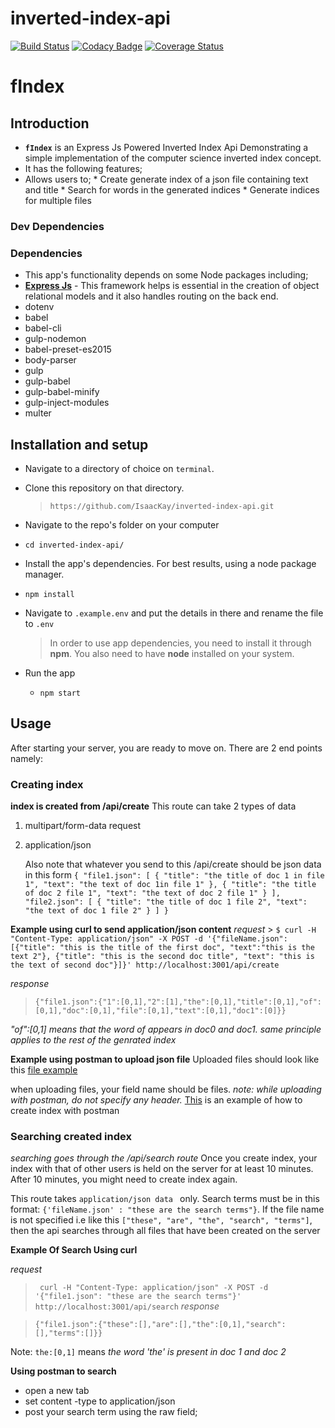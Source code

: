 # inverted-index-api
[![Build Status](https://travis-ci.org/IsaacKay/inverted-index-api.svg?branch=server-side)](https://travis-ci.org/IsaacKay/inverted-index-api) [![Codacy Badge](https://api.codacy.com/project/badge/Grade/751c6e224ed44d53bf3d295399f33073)](https://www.codacy.com/app/IsaacKay/inverted-index-api?utm_source=github.com&amp;utm_medium=referral&amp;utm_content=IsaacKay/inverted-index-api&amp;utm_campaign=Badge_Grade) [![Coverage Status](https://coveralls.io/repos/github/IsaacKay/inverted-index-api/badge.svg?branch=server-side)](https://coveralls.io/github/IsaacKay/inverted-index-api?branch=fixes)

# fIndex

## Introduction
*  **`fIndex`** is an Express Js Powered Inverted Index Api Demonstrating a simple implementation of the computer science inverted index concept. 
*  It has the following features;
  *  Allows users to;
    *  Create generate index of a json file containing text and title
    *  Search for words in the generated indices
    *  Generate indices for multiple files

### Dev Dependencies

### Dependencies
*  This app's functionality depends on some Node packages including;
  *  **[Express Js](https://www.djangoproject.com/)** - This framework helps is essential in the creation of  object relational models and it also handles routing on the back end.
  * dotenv
  * babel
  * babel-cli
  * gulp-nodemon
  * babel-preset-es2015
  *  body-parser
  * gulp
  * gulp-babel
  * gulp-babel-minify
  * gulp-inject-modules
  * multer


## Installation and setup
*  Navigate to a directory of choice on `terminal`.
*  Clone this repository on that directory.
    >`https://github.com/IsaacKay/inverted-index-api.git`

*  Navigate to the repo's folder on your computer
  *  `cd inverted-index-api/`
*  Install the app's dependencies. For best results, using a node package manager.
  *  `npm install`
*  Navigate to `.example.env` and put the details in there and rename the file to `.env`

    >In order to use app dependencies, you need to install it through **npm**. You also need to have **node** installed on your system.

* Run the app
  *  `npm start`

## Usage
After starting your server, you are ready to move on. 
There are 2 end points namely:

### Creating index

**index is created from /api/create**
This route can take 2 types of data
1. 	 multipart/form-data request
2. 	 application/json
		
		Also note that whatever you send to this /api/create should be json data in this form
		`{
			"file1.json": [
					{
						"title": "the title of doc 1 in file 1",
						"text": "the text of doc 1in file 1"
					},
				{
					"title": "the title of doc 2 file 1",
					"text": "the text of doc 2 file 1"
				}
			],
		"file2.json": [
			{
				"title": "the title of doc 1 file 2",
				"text": "the text of doc 1 file 2"
			}
		]
	}`

**Example using curl to send application/json content**
	_request_
	> `$ curl -H "Content-Type: application/json" -X POST -d '{"fileName.json": [{"title": "this is the title of the first doc", "text":"this is the text 2"}, {"title": "this is the second doc title", "text": "this is the text of second doc"}]}' http://localhost:3001/api/create`


_response_
> `{"file1.json":{"1":[0,1],"2":[1],"the":[0,1],"title":[0,1],"of":[0,1],"doc":[0,1],"file":[0,1],"text":[0,1],"doc1":[0]}}`
	
_"of":[0,1] means that the word of appears in doc0 and doc1. same principle applies to the rest of the genrated index_

**Example using postman to upload json file**
Uploaded files should look like this
[file example](https://www.dropbox.com/s/rw11lbj830asv4k/file1_json.png?dl=0)

when uploading files, your field name should be files.
_note: while uploading with postman, do not specify any header._
[This](https://www.dropbox.com/s/3620oo387nho2fk/creating_index_from_postman.png?dl=0) is an example of how to create index with postman

### Searching created index
*searching goes through the /api/search route*
Once you create index, your index with that of other users is held on the server for at least 10 minutes. After 10 minutes, you might need to create index again.

This route takes `application/json data ` only.
Search terms must be in this format: `{'fileName.json' : "these are the search terms"}`.
If the file name is not specified i.e like this `["these", "are", "the", "search", "terms"]`, then the api searches through all files that have been created on the server

**Example Of Search Using curl**

_request_

>` curl -H "Content-Type: application/json" -X POST -d '{"file1.json": "these are the search terms"}' http://localhost:3001/api/search`
_response_

> `{"file1.json":{"these":[],"are":[],"the":[0,1],"search":[],"terms":[]}}`

Note: `the:[0,1]` means _the word 'the' is present in doc 1 and doc 2_

**Using  postman to search**
* open a new tab
* set content -type to application/json
* post your search term using the raw field;



